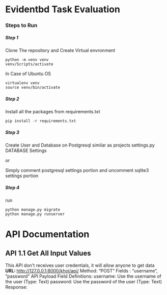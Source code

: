 # Evidentbd Task Evaluation

### Steps to Run 
##### Step 1

Clone The repository and Create Virtual envronment
```
python -m venv venv
venv/Scripts/activate
```
In Case of Ubuntu OS
```
virtualenv venv
source venv/bin/activate
```
##### Step 2

Install all the packages from requirements.txt 

```
pip install -r requirements.txt
```
##### Step 3

Create User and Database on Postgresql similar as projects settings.py DATABASE Settings 

or 

Simply comment postgresql settings portion and uncomment sqlite3 settings portion

##### Step 4

run 
```
python manage.py migrate
python manage.py runserver
```



# API Documentation

## API 1.1  Get All Input Values
This API don't receives user credentials, it will allow anyone to get data
<b> URL: </b>http://127.0.0.1:8000/khoj/api/
Method: “POST”
Fields : “username”, ”password”
API Payload Field Definitions:
username: Use the username of the user (Type: Text)
password: Use the password of the user (Type: Text)
Response:
